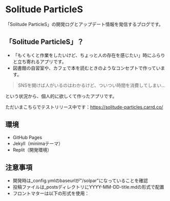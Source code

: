 # Solitude ParticleS

「Solitude ParticleS」の開発ログとアップデート情報を発信するブログです。

## 「Solitude ParticleS」？
- 「もくもくと作業をしたいけど、ちょっと人の存在を感じたい」時にふらりと立ち寄れるアプリです。
- 図書館の自習室や、カフェで本を読むときのようなコンセプトで作っています。

> SNSを開けば人がいるのはわかるけど、ついつい時間を消費してしまい...

という状況から、個人的に欲しくて作ったアプリです。

ただいまこちらでテストリリース中です：https://solitude-particles.carrd.co/



## 環境
- GitHub Pages
- Jekyll（minimaテーマ）
- Replit（開発環境）


## 注意事項

- 開発時は_config.ymlのbaseurlが"/solpar"になっていることを確認
- 投稿ファイルは_postsディレクトリにYYYY-MM-DD-title.mdの形式で配置
- フロントマターは以下の形式を使用：

